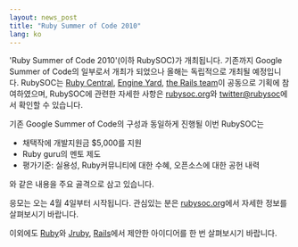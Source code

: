 ```yaml
---
layout: news_post
title: "Ruby Summer of Code 2010"
lang: ko
---
```


\'Ruby Summer of Code 2010\'(이하 RubySOC)가 개최됩니다. 기존까지 Google Summer of
Code의 일부로서 개최가 되었으나 올해는 독립적으로 개최될 예정입니다. RubySOC는 [Ruby Central][1],
[Engine Yard][2], [the Rails team][3]이 공동으로 기획에 참여하였으며, RubySOC에 관련한 자세한
사항은 [rubysoc.org][4]와 [twitter@rubysoc][5]에서 확인할 수 있습니다.

기존 Google Summer of Code의 구성과 동일하게 진행될 이번 RubySOC는

* 채택작에 개발지원금 $5,000를 지원
* Ruby guru의 멘토 제도
* 평가기준: 실용성, Ruby커뮤니티에 대한 수혜, 오픈소스에 대한 공헌 내력

와 같은 내용을 주요 골격으로 삼고 있습니다.

응모는 오는 4월 4일부터 시작됩니다. 관심있는 분은 [rubysoc.org][4]에서 자세한 정보를 살펴보시기 바랍니다.

이외에도 [Ruby][6]와 [Jruby][7], [Rails][8]에서 제안한 아이디어를 한 번 살펴보시기 바랍니다.



[1]: http://rubycentral.org/ 
[2]: http://www.engineyard.com/blog/2010/ruby-summer-of-code-is-here/ 
[3]: http://weblog.rubyonrails.org/2010/3/24/ruby-summer-of-code 
[4]: http://rubysoc.org/ 
[5]: http://twitter.com/rubysoc 
[6]: http://redmine.ruby-lang.org/wiki/ruby/SummerOfCode2010 
[7]: http://wiki.jruby.org/RubySummerOfCode2010 
[8]: http://wiki.rubyonrails.org/rubysoc/2010/ideas 
